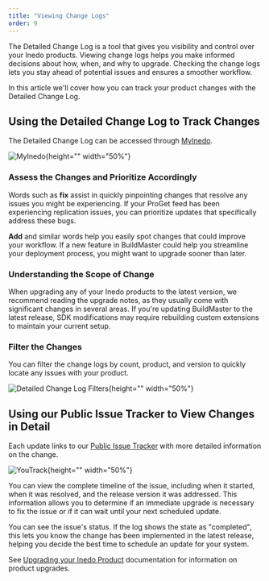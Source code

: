 ```yaml
---
title: "Viewing Change Logs"
order: 9
---
```


 The Detailed Change Log is a tool that gives you visibility and control over your Inedo products. Viewing change logs helps you make informed decisions about how, when, and why to upgrade. Checking the change logs lets you stay ahead of potential issues and ensures a smoother workflow.

 In this article we'll cover how you can track your product changes with the Detailed Change Log.

 ## Using the Detailed Change Log to Track Changes
The Detailed Change Log can be accessed through <a href="https://my.inedo.com/downloads/issues">MyInedo</a>.

![MyInedo](/resources/docs/myinedo-viewingchangelogs-myinedo.png){height="" width="50%"}

### Assess the Changes and Prioritize Accordingly
Words such as <b>fix</b> assist in quickly pinpointing changes that resolve any issues you might be experiencing. If your ProGet feed has been experiencing replication issues, you can prioritize updates that specifically address these bugs.

<b>Add</b> and similar words help you easily spot changes that could improve your workflow. If a new feature in BuildMaster could help you streamline your deployment process, you might want to upgrade sooner than later.

### Understanding the Scope of Change
When upgrading any of your Inedo products to the latest version, we recommend reading the upgrade notes, as they usually come with significant changes in several areas. If you're updating BuildMaster to the latest release, SDK modifications may require rebuilding custom extensions to maintain your current setup.

### Filter the Changes
You can filter the change logs by count, product, and version to quickly locate any issues with your product.

![Detailed Change Log Filters](/resources/docs/myinedo-viewingchangelogs-detailedchangelogfilters.png){height="" width="50%"}

## Using our Public Issue Tracker to View Changes in Detail
Each update links to our <a href="https://issues.inedo.com/dashboard?id=87c77108-8027-4453-aa65-15e83cf8782e&_gl=1*m68oqx*_gcl_au*NTUyMjMzOTM0LjE3NDE1ODEzMzM.">Public Issue Tracker</a> with more detailed information on the change.

![YouTrack](/resources/docs/myinedo-viewingchangelogs-youtrack.png){height="" width="50%"}

You can view the complete timeline of the issue, including when it started, when it was resolved, and the release version it was addressed. This information allows you to determine if an immediate upgrade is necessary to fix the issue or if it can wait until your next scheduled update.

You can see the issue's status. If the log shows the state as "completed", this lets you know the change has been implemented in the latest release, helping you decide the best time to schedule an update for your system.

See [Upgrading your Inedo Product](/docs/installation/upgrading) documentation for information on product upgrades.